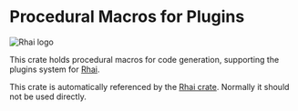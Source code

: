 Procedural Macros for Plugins
=============================

![Rhai logo](https://rhai.rs/book/images/logo/rhai-banner-transparent-colour.svg)

This crate holds procedural macros for code generation, supporting the plugins system
for [Rhai](https://github.com/rhaiscript/rhai).

This crate is automatically referenced by the [Rhai crate](https://crates.io/crates/rhai).
Normally it should not be used directly.

